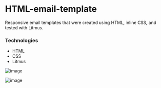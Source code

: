 # HTML-email-template
Responsive email templates that were created using HTML, inline CSS, and tested with Litmus.

### Technologies
- HTML
- CSS
- Litmus

![image](https://user-images.githubusercontent.com/97987743/179859263-68c018a8-a70c-46e6-9e72-f9a66171a157.png)


![image](https://user-images.githubusercontent.com/97987743/179858031-700c5742-6953-4cf6-93cd-cb731fa44e0e.png)
